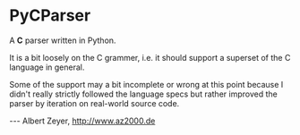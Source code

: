 PyCParser
=========

A **C** parser written in Python.

It is a bit loosely on the C grammer, i.e. it should support a superset of the C language in general.

Some of the support may a bit incomplete or wrong at this point because I didn't really strictly followed the language specs but rather improved the parser by iteration on real-world source code.

--- Albert Zeyer, <http://www.az2000.de>

